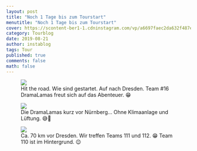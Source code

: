 ```yaml
---
layout: post
title: "Noch 1 Tage bis zum Tourstart"
menutitle: "Noch 1 Tage bis zum Tourstart"
cover: https://scontent-ber1-1.cdninstagram.com/vp/a6697faec2da632f487e3446fc525950/5E0A0AF3/t51.2885-15/e35/67925481_2334623763311956_4932414383849952912_n.jpg?_nc_ht=scontent-ber1-1.cdninstagram.com
category: Tourblog
date: 2019-08-21
author: instablog
tags: Tour
published: true
comments: false
math: false
---
```


<figure><img src="https://scontent-ber1-1.cdninstagram.com/vp/a6697faec2da632f487e3446fc525950/5E0A0AF3/t51.2885-15/e35/67925481_2334623763311956_4932414383849952912_n.jpg?_nc_ht=scontent-ber1-1.cdninstagram.com"/> <figcaption>Hit the road. Wie sind gestartet. Auf nach Dresden. Team #16 DramaLamas freut sich auf das Abenteuer. 😁</figcaption></figure>
<figure><img src="https://scontent-ber1-1.cdninstagram.com/vp/013bf9a375cb3171b75e56383fa2c230/5DE15413/t51.2885-15/e35/67307274_2118581825112853_6174930225813807634_n.jpg?_nc_ht=scontent-ber1-1.cdninstagram.com"/> <figcaption>Die DramaLamas kurz vor Nürnberg... Ohne Klimaanlage und Lüftung. 😅🤣</figcaption></figure>
<figure><img src="https://scontent-ber1-1.cdninstagram.com/vp/9ba27627971bc39ccda444d4be31cd61/5DF65143/t51.2885-15/e35/67090392_218912362411844_8085603553064579345_n.jpg?_nc_ht=scontent-ber1-1.cdninstagram.com"/> <figcaption>Ca. 70 km vor Dresden. Wir treffen Teams 111 und 112. 😁 Team 110 ist im Hintergrund. 😉</figcaption></figure>
